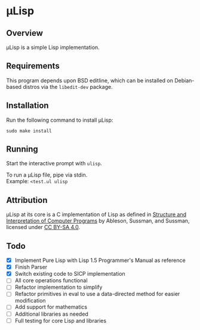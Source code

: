 # µLisp

## Overview

µLisp is a simple Lisp implementation.

## Requirements

This program depends upon BSD editline,
which can be installed on Debian-based distros via the `libedit-dev` package.

## Installation

Run the following command to install µLisp:

`sudo make install`
	
## Running

Start the interactive prompt with `ulisp`.

To run a µLisp file, pipe via stdin.  
Example: `<test.ul ulisp`

## Attribution

µLisp at its core is a C implementation of Lisp as defined in [Structure and Interpretation of Computer Programs](https://mitpress.mit.edu/sites/default/files/sicp/full-text/book/book.html) by Ableson, Sussman, and Sussman, licensed under [CC BY-SA 4.0](https://creativecommons.org/licenses/by-sa/4.0/).

## Todo

- [x] Implement Pure Lisp with Lisp 1.5 Programmer's Manual as reference
- [x] Finish Parser
- [x] Switch existing code to SICP implementation
- [ ] All core operations functional
- [ ] Refactor implementation to simplify
- [ ] Refactor primitives in eval to use a data-directed method for easier modification
- [ ] Add support for mathematics
- [ ] Additional libraries as needed
- [ ] Full testing for core Lisp and libraries
